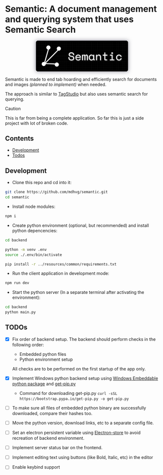 # Semantic: A document management and querying system that uses Semantic Search

<p align="center">
<img width="60%" src="Documentation/Logo.png" style="filter:drop-shadow(0 0 7px rgb(24, 21, 48, 0.5))"/>

Semantic is made to end tab hoarding and efficiently search for documents and images _(planned to implement)_ when needed.

The approach is similar to [TagStudio](https://github.com/TagStudioDev/TagStudio) but also uses semantic search for querying.

> [!CAUTION]
> This is far from being a complete application. So far this is just a side project with lot of broken code.

## Contents

- [Development](#Development)
- [Todos](#Todos)

## Development

- Clone this repo and cd into it:

```bash
git clone https://github.com/mdhvg/semantic.git
cd semantic
```

- Install node modules:

```bash
npm i
```

- Create python environment (optional, but recommended) and install python depencencies:

```bash
cd backend
```

```bash
python -m venv .env
source ./.env/bin/activate
```

```bash
pip install -r ../resources/common/requirements.txt
```

- Run the client application in development mode:

```bash
npm run dev
```

- Start the python server (In a separate terminal after activating the environment):

```bash
cd backend
python main.py
```

## TODOs

- [x] Fix order of backend setup. The backend should perform checks in the following order:

  - Embedded python files
  - Python environment setup

  All checks are to be performed on the first startup of the app only.

- [x] Implement Windows python backend setup using [Windows Embeddable python package](https://www.python.org/ftp/python/3.11.9/python-3.11.9-embed-amd64.zip) and [get-pip.py](https://github.com/pypa/get-pip)

  - Command for downloading get-pip.py `curl -sSL https://bootstrap.pypa.io/get-pip.py -o get-pip.py`

- [ ] To make sure all files of embedded python binary are successfully downloaded, compare their hashes too.

- [ ] Move the python version, download links, etc to a separate config file.

- [ ] Set an electron persistent variable using [Electron-store](https://github.com/sindresorhus/electron-store) to avoid recreation of backend environment.

- [ ] Implement server status bar on the frontend.

- [ ] Implement editing text using buttons (like Bold, Italic, etc) in the editor

- [ ] Enable keybind support
